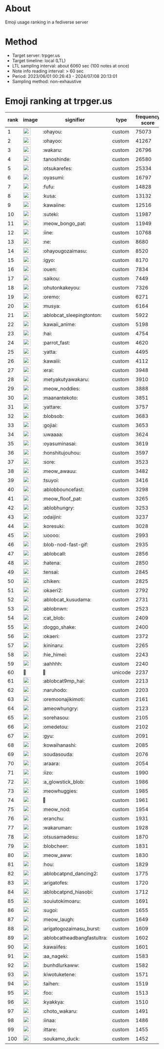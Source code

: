 # About
Emoji usage ranking in a fediverse server

# Method
- Target server: trpger.us
- Target timeline: local (LTL)
- LTL sampling interval: about 6060 sec (100 notes at once)
- Note info reading interval: > 60 sec
- Period: 2023/06/01 00:26:43 - 2024/07/08 20:13:01 
- Sampling method: non-exhaustive

# Emoji ranking at trpger.us

|rank|image|signifier|type|frequency score|
|----|----|----|----|----|
|1|<img height="24" src="https://trpger.us/emoji/ohayou.webp">|:ohayou:|custom|75073|
|2|<img height="24" src="https://trpger.us/emoji/ohayoo.webp">|:ohayoo:|custom|41267|
|3|<img height="24" src="https://trpger.us/emoji/wakaru.webp">|:wakaru:|custom|26796|
|4|<img height="24" src="https://trpger.us/emoji/tanoshinde.webp">|:tanoshinde:|custom|26580|
|5|<img height="24" src="https://trpger.us/emoji/otsukarefes.webp">|:otsukarefes:|custom|25334|
|6|<img height="24" src="https://trpger.us/emoji/oyasumi.webp">|:oyasumi:|custom|16797|
|7|<img height="24" src="https://trpger.us/emoji/fufu.webp">|:fufu:|custom|14828|
|8|<img height="24" src="https://trpger.us/emoji/kusa.webp">|:kusa:|custom|13132|
|9|<img height="24" src="https://trpger.us/emoji/kawaiine.webp">|:kawaiine:|custom|12516|
|10|<img height="24" src="https://trpger.us/emoji/suteki.webp">|:suteki:|custom|11987|
|11|<img height="24" src="https://trpger.us/emoji/meow_bongo_pat.webp">|:meow_bongo_pat:|custom|11949|
|12|<img height="24" src="https://trpger.us/emoji/iine.webp">|:iine:|custom|10768|
|13|<img height="24" src="https://trpger.us/emoji/ne.webp">|:ne:|custom|8680|
|14|<img height="24" src="https://trpger.us/emoji/ohayougozaimasu.webp">|:ohayougozaimasu:|custom|8520|
|15|<img height="24" src="https://trpger.us/emoji/igyo.webp">|:igyo:|custom|8170|
|16|<img height="24" src="https://trpger.us/emoji/ouen.webp">|:ouen:|custom|7834|
|17|<img height="24" src="https://trpger.us/emoji/saikou.webp">|:saikou:|custom|7449|
|18|<img height="24" src="https://trpger.us/emoji/ohutonkakeyou.webp">|:ohutonkakeyou:|custom|7326|
|19|<img height="24" src="https://trpger.us/emoji/oremo.webp">|:oremo:|custom|6271|
|20|<img height="24" src="https://trpger.us/emoji/musya.webp">|:musya:|custom|6164|
|21|<img height="24" src="https://trpger.us/emoji/ablobcat_sleepingtonton.webp">|:ablobcat_sleepingtonton:|custom|5922|
|22|<img height="24" src="https://trpger.us/emoji/kawaii_anime.webp">|:kawaii_anime:|custom|5198|
|23|<img height="24" src="https://trpger.us/emoji/hai.webp">|:hai:|custom|4754|
|24|<img height="24" src="https://trpger.us/emoji/parrot_fast.webp">|:parrot_fast:|custom|4620|
|25|<img height="24" src="https://trpger.us/emoji/yatta.webp">|:yatta:|custom|4495|
|26|<img height="24" src="https://trpger.us/emoji/kawaiii.webp">|:kawaiii:|custom|4112|
|27|<img height="24" src="https://trpger.us/emoji/erai.webp">|:erai:|custom|3948|
|28|<img height="24" src="https://trpger.us/emoji/metyakutyawakaru.webp">|:metyakutyawakaru:|custom|3910|
|29|<img height="24" src="https://trpger.us/emoji/meow_noddies.webp">|:meow_noddies:|custom|3888|
|30|<img height="24" src="https://trpger.us/emoji/maanantekoto.webp">|:maanantekoto:|custom|3851|
|31|<img height="24" src="https://trpger.us/emoji/yattare.webp">|:yattare:|custom|3757|
|32|<img height="24" src="https://trpger.us/emoji/blobsob.webp">|:blobsob:|custom|3683|
|33|<img height="24" src="https://trpger.us/emoji/gojiai.webp">|:gojiai:|custom|3653|
|34|<img height="24" src="https://trpger.us/emoji/uwaaaa.webp">|:uwaaaa:|custom|3624|
|35|<img height="24" src="https://trpger.us/emoji/oyasuminasai.webp">|:oyasuminasai:|custom|3619|
|36|<img height="24" src="https://trpger.us/emoji/honshitujouhou.webp">|:honshitujouhou:|custom|3597|
|37|<img height="24" src="https://trpger.us/emoji/sore.webp">|:sore:|custom|3523|
|38|<img height="24" src="https://trpger.us/emoji/meow_awauu.webp">|:meow_awauu:|custom|3482|
|39|<img height="24" src="https://trpger.us/emoji/tsuyoi.webp">|:tsuyoi:|custom|3416|
|40|<img height="24" src="https://trpger.us/emoji/ablobbouncefast.webp">|:ablobbouncefast:|custom|3298|
|41|<img height="24" src="https://trpger.us/emoji/meow_floof_pat.webp">|:meow_floof_pat:|custom|3265|
|42|<img height="24" src="https://trpger.us/emoji/ablobhungry.webp">|:ablobhungry:|custom|3253|
|43|<img height="24" src="https://trpger.us/emoji/odaijini.webp">|:odaijini:|custom|3237|
|44|<img height="24" src="https://trpger.us/emoji/koresuki.webp">|:koresuki:|custom|3028|
|45|<img height="24" src="https://trpger.us/emoji/uoooo.webp">|:uoooo:|custom|2993|
|46|<img height="24" src="https://trpger.us/emoji/blob-nod-fast-gif.webp">|:blob-nod-fast-gif:|custom|2935|
|47|<img height="24" src="https://trpger.us/emoji/ablobcall.webp">|:ablobcall:|custom|2856|
|48|<img height="24" src="https://trpger.us/emoji/hatena.webp">|:hatena:|custom|2850|
|49|<img height="24" src="https://trpger.us/emoji/tensai.webp">|:tensai:|custom|2845|
|50|<img height="24" src="https://trpger.us/emoji/chiken.webp">|:chiken:|custom|2825|
|51|<img height="24" src="https://trpger.us/emoji/okaeri2.webp">|:okaeri2:|custom|2792|
|52|<img height="24" src="https://trpger.us/emoji/ablobcat_kusudama.webp">|:ablobcat_kusudama:|custom|2731|
|53|<img height="24" src="https://trpger.us/emoji/ablobnwn.webp">|:ablobnwn:|custom|2523|
|54|<img height="24" src="https://trpger.us/emoji/cat_blob.webp">|:cat_blob:|custom|2409|
|55|<img height="24" src="https://trpger.us/emoji/doggo_shake.webp">|:doggo_shake:|custom|2400|
|56|<img height="24" src="https://trpger.us/emoji/okaeri.webp">|:okaeri:|custom|2372|
|57|<img height="24" src="https://trpger.us/emoji/kininaru.webp">|:kininaru:|custom|2265|
|58|<img height="24" src="https://trpger.us/emoji/hie_himei.webp">|:hie_himei:|custom|2243|
|59|<img height="24" src="https://trpger.us/emoji/aahhhh.webp">|:aahhhh:|custom|2240|
|60|🍮|🍮|unicode|2237|
|61|<img height="24" src="https://trpger.us/emoji/ablobcat9mp_hai.webp">|:ablobcat9mp_hai:|custom|2213|
|62|<img height="24" src="https://trpger.us/emoji/naruhodo.webp">|:naruhodo:|custom|2203|
|63|<img height="24" src="https://trpger.us/emoji/oremoonajikimoti.webp">|:oremoonajikimoti:|custom|2161|
|64|<img height="24" src="https://trpger.us/emoji/ameowhungry.webp">|:ameowhungry:|custom|2123|
|65|<img height="24" src="https://trpger.us/emoji/sorehasou.webp">|:sorehasou:|custom|2105|
|66|<img height="24" src="https://trpger.us/emoji/omedetou.webp">|:omedetou:|custom|2102|
|67|<img height="24" src="https://trpger.us/emoji/gyu.webp">|:gyu:|custom|2091|
|68|<img height="24" src="https://trpger.us/emoji/kowaihanashi.webp">|:kowaihanashi:|custom|2085|
|69|<img height="24" src="https://trpger.us/emoji/soudasouda.webp">|:soudasouda:|custom|2076|
|70|<img height="24" src="https://trpger.us/emoji/araara.webp">|:araara:|custom|2054|
|71|<img height="24" src="https://trpger.us/emoji/iizo.webp">|:iizo:|custom|1990|
|72|<img height="24" src="https://trpger.us/emoji/a_glowstick_blob.webp">|:a_glowstick_blob:|custom|1986|
|73|<img height="24" src="https://trpger.us/emoji/meowhuggies.webp">|:meowhuggies:|custom|1985|
|74|<img height="24" src="https://trpger.us/emoji/birthday.webp">|:birthday:|custom|1961|
|75|<img height="24" src="https://trpger.us/emoji/meow_nod.webp">|:meow_nod:|custom|1954|
|76|<img height="24" src="https://trpger.us/emoji/eranchu.webp">|:eranchu:|custom|1931|
|77|<img height="24" src="https://trpger.us/emoji/wakaruman.webp">|:wakaruman:|custom|1928|
|78|<img height="24" src="https://trpger.us/emoji/otsusamadesu.webp">|:otsusamadesu:|custom|1870|
|79|<img height="24" src="https://trpger.us/emoji/blobcheer.webp">|:blobcheer:|custom|1831|
|80|<img height="24" src="https://trpger.us/emoji/meow_aww.webp">|:meow_aww:|custom|1830|
|81|<img height="24" src="https://trpger.us/emoji/hou.webp">|:hou:|custom|1829|
|82|<img height="24" src="https://trpger.us/emoji/ablobcatpnd_dancing2.webp">|:ablobcatpnd_dancing2:|custom|1775|
|83|<img height="24" src="https://trpger.us/emoji/arigatofes.webp">|:arigatofes:|custom|1720|
|84|<img height="24" src="https://trpger.us/emoji/ablobcatpnd_hiasobi.webp">|:ablobcatpnd_hiasobi:|custom|1712|
|85|<img height="24" src="https://trpger.us/emoji/souiutokimoaru.webp">|:souiutokimoaru:|custom|1691|
|86|<img height="24" src="https://trpger.us/emoji/sugoi.webp">|:sugoi:|custom|1655|
|87|<img height="24" src="https://trpger.us/emoji/meow_laugh.webp">|:meow_laugh:|custom|1649|
|88|<img height="24" src="https://trpger.us/emoji/arigatogozaimasu_burst.webp">|:arigatogozaimasu_burst:|custom|1609|
|89|<img height="24" src="https://trpger.us/emoji/ablobcatheadbangfastultra.webp">|:ablobcatheadbangfastultra:|custom|1602|
|90|<img height="24" src="https://trpger.us/emoji/kawaiifes.webp">|:kawaiifes:|custom|1601|
|91|<img height="24" src="https://trpger.us/emoji/aa_nageki.webp">|:aa_nageki:|custom|1583|
|92|<img height="24" src="https://trpger.us/emoji/bunhdlurkaww.webp">|:bunhdlurkaww:|custom|1582|
|93|<img height="24" src="https://trpger.us/emoji/kiwotuketene.webp">|:kiwotuketene:|custom|1571|
|94|<img height="24" src="https://trpger.us/emoji/taihen.webp">|:taihen:|custom|1519|
|95|<img height="24" src="https://trpger.us/emoji/foo.webp">|:foo:|custom|1513|
|96|<img height="24" src="https://trpger.us/emoji/kyakkya.webp">|:kyakkya:|custom|1510|
|97|<img height="24" src="https://trpger.us/emoji/choto_wakaru.webp">|:choto_wakaru:|custom|1491|
|98|<img height="24" src="https://trpger.us/emoji/iinaa.webp">|:iinaa:|custom|1486|
|99|<img height="24" src="https://trpger.us/emoji/ittare.webp">|:ittare:|custom|1455|
|100|<img height="24" src="https://trpger.us/emoji/soukamo_duck.webp">|:soukamo_duck:|custom|1452|
